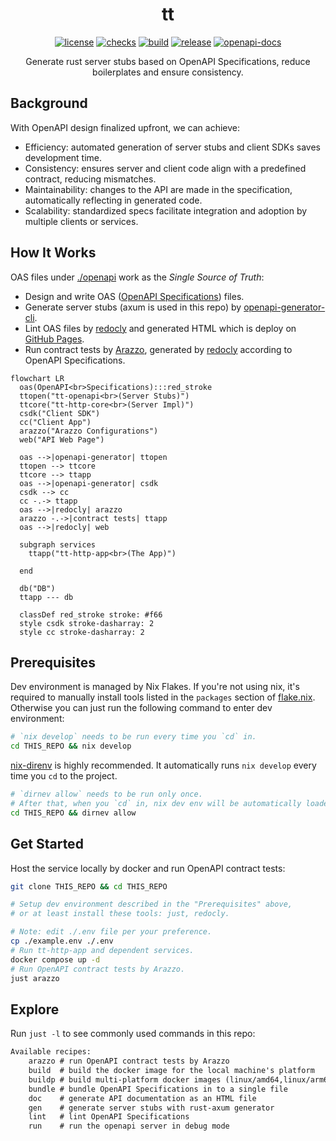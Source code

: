 <!-- markdownlint-disable MD033 -->
<h1 align="center">tt</h1>

<div align="center">

[![license](https://img.shields.io/badge/license-MIT-blue)](https://github.com/whisperpine/tt/blob/main/LICENSE)
[![checks](https://img.shields.io/github/actions/workflow/status/whisperpine/tt/checks.yml?logo=github&label=checks)](https://github.com/whisperpine/tt/actions/workflows/checks.yml)
[![build](https://img.shields.io/github/actions/workflow/status/whisperpine/tt/build.yml?logo=github&label=build)](https://github.com/whisperpine/tt/actions/workflows/build.yml)
[![release](https://img.shields.io/github/v/release/whisperpine/tt?logo=github)](https://github.com/whisperpine/tt/releases)
[![openapi-docs](https://img.shields.io/github/deployments/whisperpine/tt/openapi-docs?label=openapi-docs)](https://github.com/whisperpine/tt/deployments/openapi-docs)

Generate rust server stubs based on OpenAPI Specifications,
reduce boilerplates and ensure consistency.

</div>

## Background

With OpenAPI design finalized upfront, we can achieve:

- Efficiency: automated generation of server stubs and client SDKs saves
  development time.
- Consistency: ensures server and client code align with a predefined contract,
  reducing mismatches.
- Maintainability: changes to the API are made in the specification,
  automatically reflecting in generated code.
- Scalability: standardized specs facilitate integration and adoption by
  multiple clients or services.

## How It Works

OAS files under [./openapi](./openapi/) work as the *Single Source of Truth*:

- Design and write OAS ([OpenAPI Specifications](https://www.openapis.org/)) files.
- Generate server stubs (axum is used in this repo) by [openapi-generator-cli](https://github.com/OpenAPITools/openapi-generator).
- Lint OAS files by [redocly](https://github.com/Redocly/redocly-cli)
  and generated HTML which is deploy on [GitHub Pages](https://whisperpine.github.io/tt/).
- Run contract tests by [Arazzo](https://www.openapis.org/arazzo-specification),
  generated by [redocly](https://github.com/Redocly/redocly-cli)
  according to OpenAPI Specifications.

```mermaid
flowchart LR
  oas(OpenAPI<br>Specifications):::red_stroke
  ttopen("tt-openapi<br>(Server Stubs)")
  ttcore("tt-http-core<br>(Server Impl)")
  csdk("Client SDK")
  cc("Client App")
  arazzo("Arazzo Configurations")
  web("API Web Page")

  oas -->|openapi-generator| ttopen
  ttopen --> ttcore
  ttcore --> ttapp
  oas -->|openapi-generator| csdk
  csdk --> cc
  cc -.-> ttapp
  oas -->|redocly| arazzo
  arazzo -.->|contract tests| ttapp
  oas -->|redocly| web

  subgraph services
    ttapp("tt-http-app<br>(The App)")

  end

  db("DB")
  ttapp --- db

  classDef red_stroke stroke: #f66
  style csdk stroke-dasharray: 2
  style cc stroke-dasharray: 2
```

## Prerequisites

Dev environment is managed by Nix Flakes.
If you're not using nix, it's required to manually install tools listed in the
`packages` section of [flake.nix](./flake.nix).
Otherwise you can just run the following command to enter dev environment:

```sh
# `nix develop` needs to be run every time you `cd` in.
cd THIS_REPO && nix develop
```

[nix-direnv](https://github.com/nix-community/nix-direnv)
is highly recommended.
It automatically runs `nix develop` every
time you `cd` to the project.

```sh
# `dirnev allow` needs to be run only once.
# After that, when you `cd` in, nix dev env will be automatically loaded.
cd THIS_REPO && dirnev allow
```

## Get Started

Host the service locally by docker and run OpenAPI contract tests:

```sh
git clone THIS_REPO && cd THIS_REPO

# Setup dev environment described in the "Prerequisites" above,
# or at least install these tools: just, redocly.

# Note: edit ./.env file per your preference.
cp ./example.env ./.env
# Run tt-http-app and dependent services.
docker compose up -d
# Run OpenAPI contract tests by Arazzo.
just arazzo
```

## Explore

Run `just -l` to see commonly used commands in this repo:

```txt
Available recipes:
    arazzo # run OpenAPI contract tests by Arazzo
    build  # build the docker image for the local machine's platform
    buildp # build multi-platform docker images (linux/amd64,linux/arm64)
    bundle # bundle OpenAPI Specifications in to a single file
    doc    # generate API documentation as an HTML file
    gen    # generate server stubs with rust-axum generator
    lint   # lint OpenAPI Specifications
    run    # run the openapi server in debug mode
```
